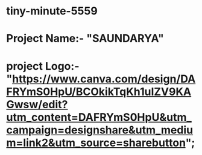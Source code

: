 # tiny-minute-5559

# Project Name:- "SAUNDARYA"

# project Logo:- "https://www.canva.com/design/DAFRYmS0HpU/BCOkikTqKh1uIZV9KAGwsw/edit?utm_content=DAFRYmS0HpU&utm_campaign=designshare&utm_medium=link2&utm_source=sharebutton";
